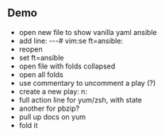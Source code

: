 ## Demo

- open new file to show vanilla yaml ansible
- add line: ---# vim:se ft=ansible:
- reopen
- set ft=ansible
- open file with folds collapsed
- open all folds
- use commentary to uncomment a play (?)
- create a new play: n:
- full action line for yum/zsh, with state
- another for pbzip?
- pull up docs on yum
- fold it
